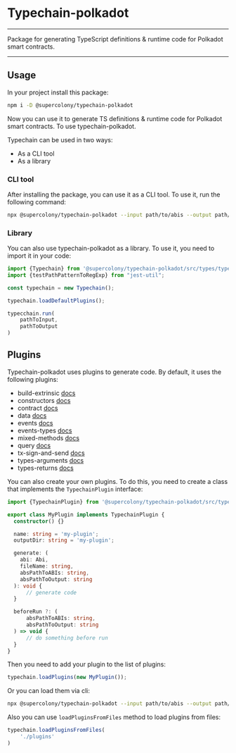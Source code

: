 # Typechain-polkadot

---

Package for generating TypeScript definitions & runtime code for Polkadot smart contracts.

---

## Usage

In your project install this package:

```bash
npm i -D @supercolony/typechain-polkadot
```

Now you can use it to generate TS definitions & runtime code for Polkadot smart contracts. To use typechain-polkadot.

Typechain can be used in two ways:

- As a CLI tool
- As a library

### CLI tool

After installing the package, you can use it as a CLI tool. To use it, run the following command:

```bash
npx @supercolony/typechain-polkadot --input path/to/abis --output path/to/output
```

### Library

You can also use typechain-polkadot as a library. To use it, you need to import it in your code:

```typescript
import {Typechain} from '@supercolony/typechain-polkadot/src/types/typechain';
import {testPathPatternToRegExp} from "jest-util";

const typechain = new Typechain();

typechain.loadDefaultPlugins();

typecchain.run(
	pathToInput,
	pathToOutput
)
```

## Plugins

Typechain-polkadot uses plugins to generate code. By default, it uses the following plugins:

- build-extrinsic [docs](./docs/build-extrinsic.md)
- constructors [docs](./docs/constructors.md)
- contract [docs](./docs/contract.md)
- data [docs](./docs/data.md)
- events [docs](./docs/events.md)
- events-types [docs](./docs/events-types.md)
- mixed-methods [docs](./docs/mixed-methods.md)
- query [docs](./docs/query.md)
- tx-sign-and-send [docs](./docs/tx-sign-and-send.md)
- types-arguments [docs](./docs/types-arguments.md)
- types-returns [docs](./docs/types-returns.md)



You can also create your own plugins. To do this, you need to create a class that implements the `TypechainPlugin` interface:

```typescript
import {TypechainPlugin} from '@supercolony/typechain-polkadot/src/types/interfaces';

export class MyPlugin implements TypechainPlugin {
  constructor() {}

  name: string = 'my-plugin';
  outputDir: string = 'my-plugin';

  generate: (
  	abi: Abi,
	fileName: string,
	absPathToABIs: string,
	absPathToOutput: string
  ): void {
      // generate code
  }

  beforeRun ?: (
      absPathToABIs: string,
	  absPathToOutput: string
  ) => void {
      // do something before run
  }
}
```

Then you need to add your plugin to the list of plugins:

```typescript
typechain.loadPlugins(new MyPlugin());
```

Or you can load them via cli:

```bash
npx @supercolony/typechain-polkadot --input path/to/abis --output path/to/output --plugins ./plugins-directory
```

Also you can use `loadPluginsFromFiles` method to load plugins from files:

```typescript
typechain.loadPluginsFromFiles(
	'./plugins'
)
```

